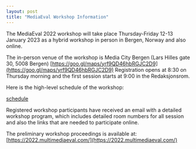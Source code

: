 ```yaml
---
layout: post
title: "MediaEval Workshop Information"
---
```


The MediaEval 2022 workshop will take place Thursday-Friday 12-13 January 2023 as a hybrid workshop in person in Bergen, Norway and also online.

The in-person venue of the workshop is Media City Bergen (Lars Hilles gate 30, 5008 Bergen) [https://goo.gl/maps/yrf9QD46hbRGJC2D9](https://goo.gl/maps/yrf9QD46hbRGJC2D9) Registration opens at 8:30 on Thursday morning and the first session starts at 9:00 in the Redaksjonsrom. 

Here is the high-level schedule of the workshop:

[schedule](https://raw.githubusercontent.com/multimediaeval/multimediaeval.github.io/gh-page/assets/img/editions/2022/schedule.png)

Registered workshop participants have received an email with a detailed workshop program, which includes detailed room numbers for all session and also the links that are needed to participate online. 

The preliminary workshop proceedings is available at: [https://2022.multimediaeval.com/](https://2022.multimediaeval.com/)
